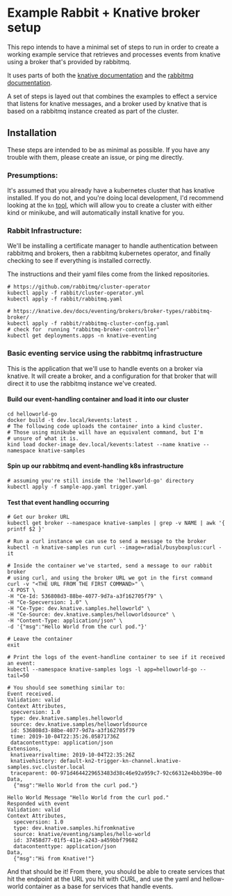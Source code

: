 # Example Rabbit + Knative broker setup

This repo intends to have a minimal set of steps to run in order to create a
working example service that retrieves and processes events from knative using
a broker that's provided by rabbitmq.

It uses parts of both the [knative documentation](https://github.com/knative/docs/)
and the [rabbitmq documentation](https://github.com/rabbitmq/cluster-operator).

A set of steps is layed out that combines the examples to effect a service
that listens for knative messages, and a broker used by knative that is
based on a rabbitmq instance created as part of the cluster.

## Installation

These steps are intended to be as minimal as possible. If you have any trouble
with them, please create an issue, or ping me directly.

### Presumptions:

It's assumed that you already have a kubernetes cluster that has knative
installed. If you do not, and you're doing local development, I'd recommend
looking at the `kn` [tool](https://github.com/knative-sandbox/kn-plugin-quickstart),
which will allow you to create a cluster with either kind or minikube, and will
automatically install knative for you.

### Rabbit Infrastructure:

We'll be installing a certificate manager to handle authentication between rabbitmq
and brokers, then a rabbitmq kubernetes operator, and finally checking to see
if everything is installed correctly. 

The instructions and their yaml files come from the linked repositories.

    # https://github.com/rabbitmq/cluster-operator
    kubectl apply -f rabbit/cluster-operator.yml
    kubectl apply -f rabbit/rabbitmq.yaml

    # https://knative.dev/docs/eventing/brokers/broker-types/rabbitmq-broker/
    kubectl apply -f rabbit/rabbitmq-cluster-config.yaml
    # check for  running "rabbitmq-broker-controller"
    kubectl get deployments.apps -n knative-eventing

### Basic eventing service using the rabbitmq infrastructure

This is the application that we'll use to handle events on a broker via
knative. It will create a broker, and a configuration for that broker
that will direct it to use the rabbitmq instance we've created.

#### Build our event-handling container and load it into our cluster

    cd helloworld-go
    docker build -t dev.local/kevents:latest .
    # The following code uploads the container into a kind cluster.
    # Those using minikube will have an equivalent command, but I'm
    # unsure of what it is.
    kind load docker-image dev.local/kevents:latest --name knative --namespace knative-samples

#### Spin up our rabbitmq and event-handling k8s infrastructure

    # assuming you're still inside the 'helloworld-go' directory 
    kubectl apply -f sample-app.yaml trigger.yaml

#### Test that event handling occurring

    # Get our broker URL
    kubectl get broker --namespace knative-samples | grep -v NAME | awk '{ printf $2 }'
    
    # Run a curl instance we can use to send a message to the broker
    kubectl -n knative-samples run curl --image=radial/busyboxplus:curl -it

    # Inside the container we've started, send a message to our rabbit broker
    # using curl, and using the broker URL we got in the first command
    curl -v "<THE URL FROM THE FIRST COMMAND>" \
    -X POST \
    -H "Ce-Id: 536808d3-88be-4077-9d7a-a3f162705f79" \
    -H "Ce-Specversion: 1.0" \
    -H "Ce-Type: dev.knative.samples.helloworld" \
    -H "Ce-Source: dev.knative.samples/helloworldsource" \
    -H "Content-Type: application/json" \
    -d '{"msg":"Hello World from the curl pod."}'
    
    # Leave the container
    exit

    # Print the logs of the event-handline container to see if it received an event:
    kubectl --namespace knative-samples logs -l app=helloworld-go --tail=50

    # You should see something similar to:
    Event received.
    Validation: valid
    Context Attributes,
     specversion: 1.0
     type: dev.knative.samples.helloworld
     source: dev.knative.samples/helloworldsource
     id: 536808d3-88be-4077-9d7a-a3f162705f79
     time: 2019-10-04T22:35:26.05871736Z
     datacontenttype: application/json
    Extensions,
     knativearrivaltime: 2019-10-04T22:35:26Z
     knativehistory: default-kn2-trigger-kn-channel.knative-samples.svc.cluster.local
     traceparent: 00-971d4644229653483d38c46e92a959c7-92c66312e4bb39be-00
    Data,
      {"msg":"Hello World from the curl pod."}

    Hello World Message "Hello World from the curl pod."
    Responded with event
    Validation: valid
    Context Attributes,
      specversion: 1.0
      type: dev.knative.samples.hifromknative
      source: knative/eventing/samples/hello-world
      id: 37458d77-01f5-411e-a243-a459bbf79682
      datacontenttype: application/json
    Data,
      {"msg":"Hi from Knative!"}

And that should be it! From there, you should be able to create services that hit the
endpoint at the URL you hit with CURL, and use the yaml and hellow-world container
as a base for services that handle events. 
